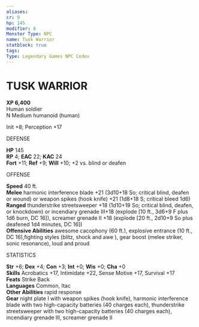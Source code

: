 ```yaml
---
aliases: 
cr: 9
hp: 145
modifier: 8
Monster Type: NPC
name: Tusk Warrior
statblock: true
tags: 
Type: Legendary Games NPC Codex
---
```

# TUSK WARRIOR

**XP 6,400**  
Human soldier  
N Medium humanoid (human)

Init +8; Perception +17

DEFENSE

**HP** 145  
**RP** 4; **EAC** 22; **KAC** 24  
**Fort** +11; **Ref** +9; **Will** +10; +2 vs. blind or deafen

OFFENSE

**Speed** 40 ft.  
**Melee** harmonic interference blade +21 (3d10+18 So; critical blind, deafen or wound) or weapon spikes (hook knife) +21 (1d8+18 S; critical bleed 1d6)  
**Ranged** thunderstrike streetsweeper +18 (1d10+19 So; critical blind, deafen, or knockdown) or incendiary grenade III+18 (explode \[10 ft., 3d6+9 F plus 1d6 burn, DC 16\]), screamer grenade II +18 (explode \[20 ft., 2d10+9 So plus deafened 1d4 minutes, DC 16\])  
**Offensive Abilities** awesome cacophony (60 ft.), explosive entrance (10 ft., DC 16),fighting styles (blitz, shock and awe ), gear boost (melee striker, sonic resonance), loud and proud

STATISTICS

**Str** +6; **Dex** +4; **Con** +3; **Int** +0; **Wis** +0; **Cha** +0  
**Skills** Acrobatics +17, Intimidate +22, Sense Motive +17, Survival +17  
**Feats** Strike Back  
**Languages** Common, Itac  
**Other Abilities** rapid response  
**Gear** night plate I with weapon spikes (hook knife), harmonic interference blade with two high-capacity batteries (40 charges each), thunderstrike streetsweeper with two high-capacity batteries (40 charges each), incendiary grenade III, screamer grenade II
